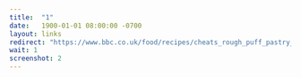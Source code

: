 ```yaml
---
title:  "1"
date:   1900-01-01 08:00:00 -0700
layout: links
redirect: "https://www.bbc.co.uk/food/recipes/cheats_rough_puff_pastry_91549"
wait: 1
screenshot: 2
---
```




